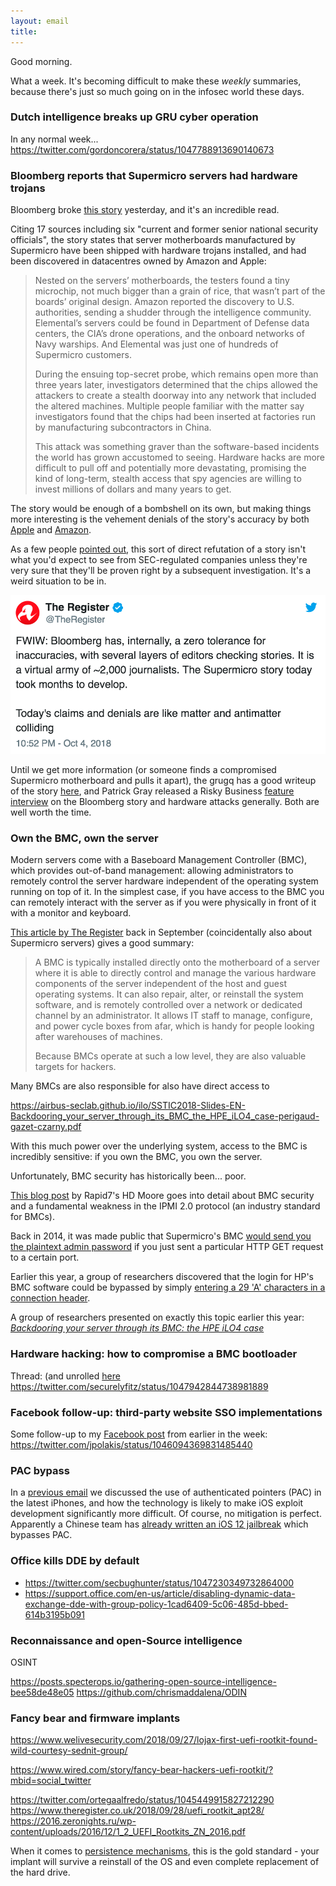 ```yaml
---
layout: email
title: 
---
```


Good morning.

What a week. It's becoming difficult to make these _weekly_ summaries, because there's just so much going on in the infosec world these days.

### Dutch intelligence breaks up GRU cyber operation

In any normal week... https://twitter.com/gordoncorera/status/1047788913690140673

### Bloomberg reports that Supermicro servers had hardware trojans

Bloomberg broke [this story](https://www.bloomberg.com/news/features/2018-10-04/the-big-hack-how-china-used-a-tiny-chip-to-infiltrate-america-s-top-companies) yesterday, and it's an incredible read. 

Citing 17 sources including six "current and former senior national security officials", the story states that server motherboards manufactured by Supermicro have been shipped with hardware trojans installed, and had been discovered in datacentres owned by Amazon and Apple:

>Nested on the servers’ motherboards, the testers found a tiny microchip, not much bigger than a grain of rice, that wasn’t part of the boards’ original design. Amazon reported the discovery to U.S. authorities, sending a shudder through the intelligence community. Elemental’s servers could be found in Department of Defense data centers, the CIA’s drone operations, and the onboard networks of Navy warships. And Elemental was just one of hundreds of Supermicro customers.
>
>During the ensuing top-secret probe, which remains open more than three years later, investigators determined that the chips allowed the attackers to create a stealth doorway into any network that included the altered machines. Multiple people familiar with the matter say investigators found that the chips had been inserted at factories run by manufacturing subcontractors in China.
>
>This attack was something graver than the software-based incidents the world has grown accustomed to seeing. Hardware hacks are more difficult to pull off and potentially more devastating, promising the kind of long-term, stealth access that spy agencies are willing to invest millions of dollars and many years to get.

The story would be enough of a bombshell on its own, but making things more interesting is the vehement denials of the story's accuracy by both [Apple](https://www.apple.com/newsroom/2018/10/what-businessweek-got-wrong-about-apple/) and [Amazon](https://aws.amazon.com/blogs/security/setting-the-record-straight-on-bloomberg-businessweeks-erroneous-article/).

As a few people [pointed out](https://twitter.com/SwiftOnSecurity/status/1047946250035875841), this sort of direct refutation of a story isn't what you'd expect to see from SEC-regulated companies unless they're very sure that they'll be proven right by a subsequent investigation. It's a weird situation to be in.

<a href="https://twitter.com/TheRegister/status/1047952621762297857"><img src="/images/supermicro-register-antimatter.png" alt="Tweet by The Register" class="tweet"/></a>

Until we get more information (or someone finds a compromised Supermicro motherboard and pulls it apart), the grugq has a good writeup of the story [here](https://medium.com/@thegrugq/supply-chain-security-speculation-b7b6357a5d05), and Patrick Gray released a Risky Business [feature interview](https://risky.biz/RB516_feature/) on the Bloomberg story and hardware attacks generally. Both are well worth the time.

### Own the BMC, own the server

Modern servers come with a Baseboard Management Controller (BMC), which provides out-of-band management: allowing administrators to remotely control the server hardware independent of the operating system running on top of it. In the simplest case, if you have access to the BMC you can remotely interact with the server as if you were physically in front of it with a monitor and keyboard.

[This article by The Register](https://www.theregister.co.uk/2018/09/07/supermicro_bmcs_hole/) back in September (coincidentally also about Supermicro servers) gives a good summary:

>A BMC is typically installed directly onto the motherboard of a server where it is able to directly control and manage the various hardware components of the server independent of the host and guest operating systems. It can also repair, alter, or reinstall the system software, and is remotely controlled over a network or dedicated channel by an administrator. It allows IT staff to manage, configure, and power cycle boxes from afar, which is handy for people looking after warehouses of machines.
>
>Because BMCs operate at such a low level, they are also valuable targets for hackers.

Many BMCs are also responsible for also have direct access to 

https://airbus-seclab.github.io/ilo/SSTIC2018-Slides-EN-Backdooring_your_server_through_its_BMC_the_HPE_iLO4_case-perigaud-gazet-czarny.pdf

With this much power over the underlying system, access to the BMC is incredibly sensitive: if you own the BMC, you own the server. 

Unfortunately, BMC security has historically been... poor. 

[This blog post](https://blog.rapid7.com/2013/07/02/a-penetration-testers-guide-to-ipmi/) by Rapid7's HD Moore goes into detail about BMC security and a fundamental weakness in the IPMI 2.0 protocol (an industry standard for BMCs). 

Back in 2014, it was made public that Supermicro's BMC [would send you the plaintext admin password](https://arstechnica.com/information-technology/2014/06/at-least-32000-servers-broadcast-admin-passwords-in-the-clear-advisory-warns/) if you just sent a particular HTTP GET request to a certain port. 

Earlier this year, a group of researchers discovered that the login for HP's BMC software could be bypassed by simply [entering a 29 'A' characters in a connection header](https://www.bleepingcomputer.com/news/security/you-can-bypass-authentication-on-hpe-ilo4-servers-with-29-a-characters/).

A group of researchers presented on exactly this topic earlier this year: [_Backdooring your server through its BMC: the HPE iLO4 case_](https://airbus-seclab.github.io/ilo/SSTIC2018-Slides-EN-Backdooring_your_server_through_its_BMC_the_HPE_iLO4_case-perigaud-gazet-czarny.pdf)

### Hardware hacking: how to compromise a BMC bootloader

Thread: (and unrolled [here](https://securinghardware.com/articles/hardware-implants/)
https://twitter.com/securelyfitz/status/1047942844738981889


### Facebook follow-up: third-party website SSO implementations

Some follow-up to my [Facebook post](https://markeldo.com/Facebook-and-the-trade-off-of-centralised-authentication/) from earlier in the week: https://twitter.com/jpolakis/status/1046094369831485440

### PAC bypass

In a [previous email](https://markeldo.com/Email-update-AMSI-for-macros-iPhone-PACs-reinventing-the-URL-and-infosec-resilience/) we discussed the use of authenticated pointers (PAC) in the latest iPhones, and how the technology is likely to make iOS exploit development significantly more difficult. Of course, no mitigation is perfect. Apparently a Chinese team has [already written an iOS 12 jailbreak](https://twitter.com/SparkZheng/status/1045265728318754816) which bypasses PAC.

### Office kills DDE by default

- https://twitter.com/secbughunter/status/1047230349732864000
- https://support.office.com/en-us/article/disabling-dynamic-data-exchange-dde-with-group-policy-1cad6409-5c06-485d-bbed-614b3195b091


### Reconnaissance and open-Source intelligence

OSINT

https://posts.specterops.io/gathering-open-source-intelligence-bee58de48e05
https://github.com/chrismaddalena/ODIN



### Fancy bear and firmware implants

https://www.welivesecurity.com/2018/09/27/lojax-first-uefi-rootkit-found-wild-courtesy-sednit-group/

https://www.wired.com/story/fancy-bear-hackers-uefi-rootkit/?mbid=social_twitter

https://twitter.com/ortegaalfredo/status/1045449915827212290
https://www.theregister.co.uk/2018/09/28/uefi_rootkit_apt28/
https://2016.zeronights.ru/wp-content/uploads/2016/12/1_2_UEFI_Rootkits_ZN_2016.pdf

When it comes to [persistence mechanisms](https://attack.mitre.org/wiki/Persistence), this is the gold standard - your implant will survive a reinstall of the OS and even complete replacement of the hard drive.

